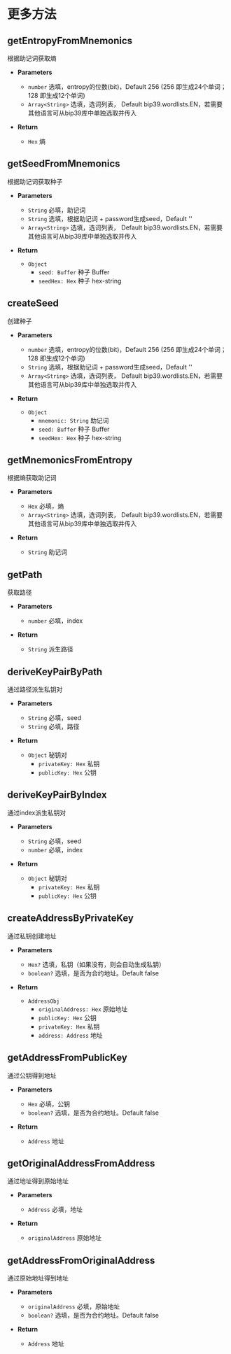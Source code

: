 # 更多方法

## getEntropyFromMnemonics
根据助记词获取熵

- **Parameters** 
    * `number` 选填，entropy的位数(bit)，Default 256 (256 即生成24个单词；128 即生成12个单词)
    * `Array<String>` 选填，选词列表， Default bip39.wordlists.EN，若需要其他语言可从bip39库中单独选取并传入

- **Return**
    * `Hex` 熵

## getSeedFromMnemonics
根据助记词获取种子

- **Parameters** 
    * `String` 必填，助记词
    * `String` 选填，根据助记词 + password生成seed，Default ''
    * `Array<String>` 选填，选词列表， Default bip39.wordlists.EN，若需要其他语言可从bip39库中单独选取并传入

- **Return**
    * `Object`
        - `seed: Buffer` 种子 Buffer
        - `seedHex: Hex` 种子 hex-string

## createSeed
创建种子

- **Parameters** 
    * `number` 选填，entropy的位数(bit)，Default 256 (256 即生成24个单词；128 即生成12个单词)
    * `String` 选填，根据助记词 + password生成seed，Default ''
    * `Array<String>` 选填，选词列表， Default bip39.wordlists.EN，若需要其他语言可从bip39库中单独选取并传入

- **Return**
    * `Object`
        - `mnemonic: String` 助记词
        - `seed: Buffer` 种子 Buffer
        - `seedHex: Hex` 种子 hex-string

## getMnemonicsFromEntropy
根据熵获取助记词

- **Parameters** 
    * `Hex` 必填，熵
    * `Array<String>` 选填，选词列表， Default bip39.wordlists.EN，若需要其他语言可从bip39库中单独选取并传入

- **Return**
    * `String` 助记词

## getPath
获取路径

- **Parameters** 
    * `number` 必填，index

- **Return**
    * `String` 派生路径

## deriveKeyPairByPath
通过路径派生私钥对

- **Parameters** 
    * `String` 必填，seed
    * `String` 必填，路径

- **Return**
    * `Object` 秘钥对
        - `privateKey: Hex` 私钥
        - `publicKey: Hex` 公钥

## deriveKeyPairByIndex
通过index派生私钥对

- **Parameters** 
    * `String` 必填，seed
    * `number` 必填，index

- **Return**
    * `Object` 秘钥对
        - `privateKey: Hex` 私钥
        - `publicKey: Hex` 公钥

## createAddressByPrivateKey
通过私钥创建地址

- **Parameters** 
    * `Hex?` 选填，私钥（如果没有，则会自动生成私钥）
    * `boolean?` 选填，是否为合约地址。Default false

- **Return**
    * `AddressObj`
        - `originalAddress: Hex` 原始地址
        - `publicKey: Hex`  公钥
        - `privateKey: Hex` 私钥
        - `address: Address` 地址

## getAddressFromPublicKey
通过公钥得到地址

- **Parameters** 
    * `Hex` 必填，公钥
    * `boolean?` 选填，是否为合约地址。Default false

- **Return**
    * `Address` 地址

## getOriginalAddressFromAddress
通过地址得到原始地址

- **Parameters** 
    * `Address` 必填，地址

- **Return**
    * `originalAddress` 原始地址

## getAddressFromOriginalAddress
通过原始地址得到地址

- **Parameters** 
    * `originalAddress` 必填，原始地址
    * `boolean?` 选填，是否为合约地址。Default false

- **Return**
    * `Address` 地址
